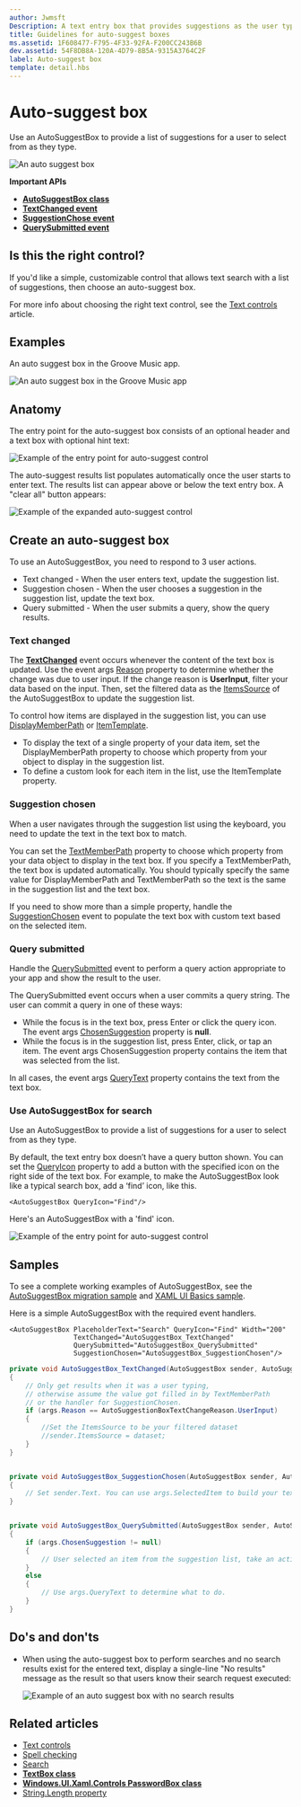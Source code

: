 ```yaml
---
author: Jwmsft
Description: A text entry box that provides suggestions as the user types.
title: Guidelines for auto-suggest boxes
ms.assetid: 1F608477-F795-4F33-92FA-F200CC243B6B
dev.assetid: 54F8DB8A-120A-4D79-8B5A-9315A3764C2F
label: Auto-suggest box
template: detail.hbs
---
```

# Auto-suggest box
Use an AutoSuggestBox to provide a list of suggestions for a user to select from as they type.

![An auto suggest box](images/controls/auto-suggest-box-open.png)

<span class="sidebar_heading" style="font-weight: bold;">Important APIs</span>

-   [**AutoSuggestBox class**](https://msdn.microsoft.com/library/windows/apps/xaml/windows.ui.xaml.controls.autosuggestbox.aspx)
-   [**TextChanged event**](https://msdn.microsoft.com/library/windows/apps/xaml/windows.ui.xaml.controls.autosuggestbox.textchanged.aspx)
-   [**SuggestionChose event**](https://msdn.microsoft.com/library/windows/apps/xaml/windows.ui.xaml.controls.autosuggestbox.suggestionchosen.aspx)
-   [**QuerySubmitted event**](https://msdn.microsoft.com/library/windows/apps/xaml/windows.ui.xaml.controls.autosuggestbox.querysubmitted.aspx)

## Is this the right control?

If you'd like a simple, customizable control that allows text search with a list of suggestions, then choose an auto-suggest box.

For more info about choosing the right text control, see the [Text controls](text-controls.md) article.

## Examples

An auto suggest box in the Groove Music app.

![An auto suggest box in the Groove Music app](images/control-examples/auto-suggest-box-groove.png)

## Anatomy
The entry point for the auto-suggest box consists of an optional header and a text box with optional hint text:

![Example of the entry point for auto-suggest control](images/controls_autosuggest_entrypoint.png)

The auto-suggest results list populates automatically once the user starts to enter text. The results list can appear above or below the text entry box. A "clear all" button appears:

![Example of the expanded auto-suggest control](images/controls_autosuggest_expanded01.png)

## Create an auto-suggest box

To use an AutoSuggestBox, you need to respond to 3 user actions.

- Text changed - When the user enters text, update the suggestion list.
- Suggestion chosen - When the user chooses a suggestion in the suggestion list, update the text box.
- Query submitted - When the user submits a query, show the query results.

### Text changed

The [**TextChanged**](https://msdn.microsoft.com/library/windows/apps/xaml/windows.ui.xaml.controls.autosuggestbox.textchanged.aspx) event occurs whenever the content of the text box is updated. Use the event args [Reason](https://msdn.microsoft.com/library/windows/apps/xaml/windows.ui.xaml.controls.autosuggestboxtextchangedeventargs.reason.aspx) property to determine whether the change was due to user input. If the change reason is **UserInput**, filter your data based on the input. Then, set the filtered data as the [ItemsSource](https://msdn.microsoft.com/library/windows/apps/xaml/windows.ui.xaml.controls.itemscontrol.itemssource.aspx) of the AutoSuggestBox to update the suggestion list.

To control how items are displayed in the suggestion list, you can use [DisplayMemberPath](https://msdn.microsoft.com/library/windows/apps/xaml/windows.ui.xaml.controls.itemscontrol.displaymemberpath.aspx) or [ItemTemplate](https://msdn.microsoft.com/library/windows/apps/xaml/windows.ui.xaml.controls.itemscontrol.itemtemplate.aspx).

- To display the text of a single property of your data item, set the DisplayMemberPath property to choose which property from your object to display in the suggestion list.
- To define a custom look for each item in the list, use the ItemTemplate property.

### Suggestion chosen

When a user navigates through the suggestion list using the keyboard, you need to update the text in the text box to match.

You can set the [TextMemberPath](https://msdn.microsoft.com/library/windows/apps/xaml/windows.ui.xaml.controls.autosuggestbox.textmemberpath.aspx) property to choose which property from your data object to display in the text box. If you specify a TextMemberPath, the text box is updated automatically. You should typically specify the same value for DisplayMemberPath and TextMemberPath so the text is the same in the suggestion list and the text box.

If you need to show more than a simple property, handle the [SuggestionChosen](https://msdn.microsoft.com/library/windows/apps/xaml/windows.ui.xaml.controls.autosuggestbox.suggestionchosen.aspx) event to populate the text box with custom text based on the selected item.

### Query submitted

Handle the [QuerySubmitted](https://msdn.microsoft.com/library/windows/apps/xaml/windows.ui.xaml.controls.autosuggestbox.querysubmitted.aspx) event to perform a query action appropriate to your app and show the result to the user.

The QuerySubmitted event occurs when a user commits a query string. The user can commit a query in one of these ways:
- While the focus is in the text box, press Enter or click the query icon. The event args [ChosenSuggestion](https://msdn.microsoft.com/library/windows/apps/xaml/windows.ui.xaml.controls.autosuggestboxquerysubmittedeventargs.chosensuggestion.aspx) property is **null**.
- While the focus is in the suggestion list, press Enter, click, or tap an item. The event args ChosenSuggestion property contains the item that was selected from the list.

In all cases, the event args [QueryText](https://msdn.microsoft.com/library/windows/apps/xaml/windows.ui.xaml.controls.autosuggestboxquerysubmittedeventargs.querytext.aspx) property contains the text from the text box. 

### Use AutoSuggestBox for search

Use an AutoSuggestBox to provide a list of suggestions for a user to select from as they type.

By default, the text entry box doesn’t have a query button shown. You can set the [QueryIcon](https://msdn.microsoft.com/library/windows/apps/xaml/windows.ui.xaml.controls.autosuggestbox.queryicon.aspx) property to add a button with the specified icon on the right side of the text box. For example, to make the AutoSuggestBox look like a typical search box, add a ‘find’ icon, like this.

```xaml
<AutoSuggestBox QueryIcon="Find"/>
```

Here's an AutoSuggestBox with a 'find' icon.

![Example of the entry point for auto-suggest control](images/controls_autosuggest_entrypoint.png)

## Samples

To see a complete working examples of AutoSuggestBox, see the [AutoSuggestBox migration sample](http://go.microsoft.com/fwlink/p/?LinkId=619996) and [XAML UI Basics sample](http://go.microsoft.com/fwlink/p/?LinkId=619992).

Here is a simple AutoSuggestBox with the required event handlers.

```xaml
<AutoSuggestBox PlaceholderText="Search" QueryIcon="Find" Width="200"
                TextChanged="AutoSuggestBox_TextChanged"
                QuerySubmitted="AutoSuggestBox_QuerySubmitted"
                SuggestionChosen="AutoSuggestBox_SuggestionChosen"/>
```

```csharp
private void AutoSuggestBox_TextChanged(AutoSuggestBox sender, AutoSuggestBoxTextChangedEventArgs args)
{
    // Only get results when it was a user typing, 
    // otherwise assume the value got filled in by TextMemberPath 
    // or the handler for SuggestionChosen.
    if (args.Reason == AutoSuggestionBoxTextChangeReason.UserInput)
    {
        //Set the ItemsSource to be your filtered dataset
        //sender.ItemsSource = dataset;
    }
}


private void AutoSuggestBox_SuggestionChosen(AutoSuggestBox sender, AutoSuggestBoxSuggestionChosenEventArgs args)
{
    // Set sender.Text. You can use args.SelectedItem to build your text string.
}


private void AutoSuggestBox_QuerySubmitted(AutoSuggestBox sender, AutoSuggestBoxQuerySubmittedEventArgs args)
{
    if (args.ChosenSuggestion != null)
    {
        // User selected an item from the suggestion list, take an action on it here.
    }
    else
    {
        // Use args.QueryText to determine what to do.
    }
}
```

## Do's and don'ts

-   When using the auto-suggest box to perform searches and no search results exist for the entered text, display a single-line "No results" message as the result so that users know their search request executed:

    ![Example of an auto suggest box with no search results](images/controls_autosuggest_noresults.png)


## Related articles

- [Text controls](text-controls.md)
- [Spell checking](spell-checking-and-prediction.md)
- [Search](search.md)
- [**TextBox class**](https://msdn.microsoft.com/library/windows/apps/br209683)
- [**Windows.UI.Xaml.Controls PasswordBox class**](https://msdn.microsoft.com/library/windows/apps/br227519)
- [String.Length property](https://msdn.microsoft.com/library/system.string.length(v=vs.110).aspx)


<!--HONumber=Jun16_HO2-->


